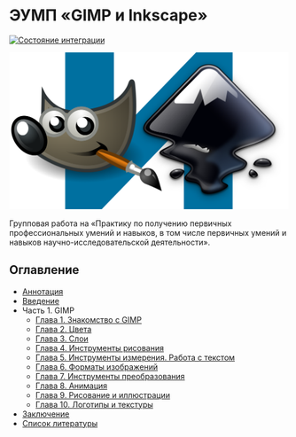 # ЭУМП «GIMP и Inkscape»

[![Состояние интеграции](https://travis-ci.org/mpudelta/gimp-inkscape.svg?branch=master)](https://travis-ci.org/mpudelta/gimp-inkscape)

![Обложка](docs/cover.png)

Групповая работа на «Практику по получению первичных профессиональных умений и навыков, в том числе первичных умений и навыков научно-исследовательской деятельности».

## Оглавление

- [Аннотация](docs/index.md)
- [Введение](docs/introduction.md)
- Часть 1. GIMP
  - [Глава 1. Знакомство с GIMP](docs/gimp/1.md)
  - [Глава 2. Цвета](docs/gimp/2.md)
  - [Глава 3. Слои](docs/gimp/3.md)
  - [Глава 4. Инструменты рисования](docs/gimp/4.md)
  - [Глава 5. Инструменты измерения. Работа с текстом](docs/gimp/5.md)
  - [Глава 6. Форматы изображений](docs/gimp/6.md)
  - [Глава 7. Инструменты преобразования](docs/gimp/7.md)
  - [Глава 8. Анимация](docs/gimp/8.md)
  - [Глава 9. Рисование и иллюстрации](docs/gimp/9.md)
  - [Глава 10. Логотипы и текстуры](docs/gimp/10.md)
- [Заключение](docs/conclusion.md)
- [Список литературы](docs/bibliography.md)
